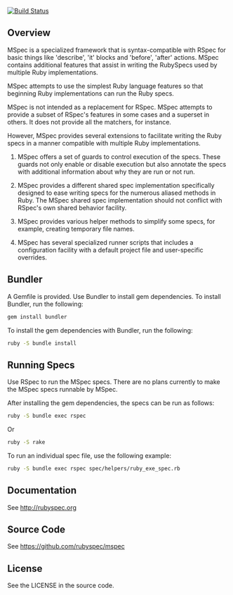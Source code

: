 [![Build Status](https://travis-ci.org/ruby/mspec.svg?branch=master)](https://travis-ci.org/ruby/mspec)

## Overview

MSpec is a specialized framework that is syntax-compatible with RSpec for
basic things like 'describe', 'it' blocks and 'before', 'after' actions. MSpec
contains additional features that assist in writing the RubySpecs used by
multiple Ruby implementations.

MSpec attempts to use the simplest Ruby language features so that beginning
Ruby implementations can run the Ruby specs.

MSpec is not intended as a replacement for RSpec. MSpec attempts to provide a
subset of RSpec's features in some cases and a superset in others. It does not
provide all the matchers, for instance.

However, MSpec provides several extensions to facilitate writing the Ruby
specs in a manner compatible with multiple Ruby implementations.

  1. MSpec offers a set of guards to control execution of the specs. These
     guards not only enable or disable execution but also annotate the specs
     with additional information about why they are run or not run.

  2. MSpec provides a different shared spec implementation specifically
     designed to ease writing specs for the numerous aliased methods in Ruby.
     The MSpec shared spec implementation should not conflict with RSpec's own
     shared behavior facility.

  3. MSpec provides various helper methods to simplify some specs, for
     example, creating temporary file names.

  4. MSpec has several specialized runner scripts that includes a
     configuration facility with a default project file and user-specific
     overrides.


## Bundler

A Gemfile is provided. Use Bundler to install gem dependencies. To install
Bundler, run the following:

```bash
gem install bundler
```

To install the gem dependencies with Bundler, run the following:

```bash
ruby -S bundle install
```

## Running Specs

Use RSpec to run the MSpec specs. There are no plans currently to make the
MSpec specs runnable by MSpec.

After installing the gem dependencies, the specs can be run as follows:

```bash
ruby -S bundle exec rspec
```

Or

```bash
ruby -S rake
```

To run an individual spec file, use the following example:

```bash
ruby -S bundle exec rspec spec/helpers/ruby_exe_spec.rb
```


## Documentation

See http://rubyspec.org


## Source Code

See https://github.com/rubyspec/mspec


## License

See the LICENSE in the source code.
